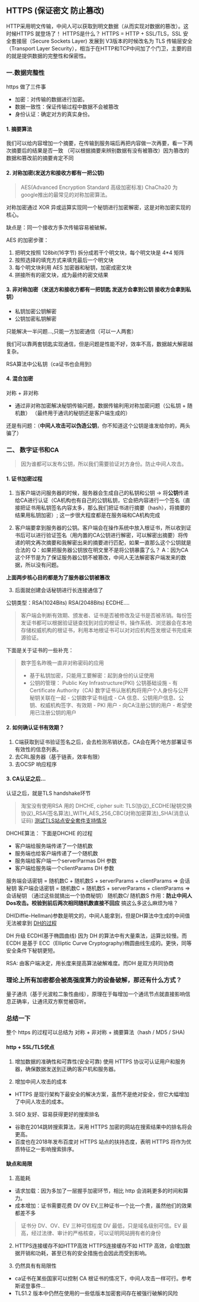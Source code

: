 ## HTTPS (保证密文 防止篡改)

HTTP采用明文传输，中间人可以获取到明文数据（从而实现对数据的篡改）。这时候HTTPS 就登场了！
HTTPS是什么？ HTTPS = HTTP + SSL/TLS，SSL 安全套接层（Secure Sockets Layer) 发展到 V3版本的时候改名为 TLS 传输层安全（Transport Layer Security），相当于在HTTP和TCP中间加了个门卫，主要的目的就是提供数据的完整性和保密性。


### 一.数据完整性

https 做了三件事
* 加密：对传输的数据进行加密。
* 数据一致性：保证传输过程中数据不会被篡改
* 身份认证：确定对方的真实身份。

#### 1. 摘要算法
我们可以给内容增加一个摘要，在传输到服务端后再把内容做一次再要，看一下两次摘要后的结果是否一致
（可以根据摘要来辨别数据有没有被篡改）因为篡改的数据和篡改前的摘要肯定不同

#### 2. 对称加密(发送方和接收方都有一把公钥)
> AES(Advanced Encryption Standard 高级加密标准) ChaCha20 为google推出的最常见的对称加密算法。

对称加密通过 XOR 异或运算实现同一个秘钥进行加密解密，这是对称加密实现的核心。

缺点是：同一个接收方多次传输容易被破解。

AES 的加密步骤：
  1. 把明文按照 128bit(16字节) 拆分成若干个明文块，每个明文块是 4*4 矩阵
  2. 按照选择的填充方式来填充最后一个明文块
  3. 每个明文块利用 AES 加密器和秘钥，加密成密文块
  4. 拼接所有的密文块，成为最终的密文结果

#### 3. 非对称加密（发送方和接收方都有一把钥匙 发送方会拿到公钥 接收方会拿到私钥）

- 私钥加密公钥解密
- 公钥加密私钥解密 

只能解决一半问题...,只能一方加密通信（可以一人两套）

我们可以靠两套钥匙实现通信，但是问题是性能不好，效率不高，数据越大解密越复杂。

RSA算法中公私钥（ca证书也会用到)

#### 4. 混合加密
对称 + 非对称
* 通过非对称加密解决秘钥传输问题，数据传输利用对称加密问题（公私钥 + 随机数）
（最终用于通讯的秘钥还是客户端生成的）

还是有问题：（**中间人攻击可以伪造公钥**，你不知道这个公钥是谁发给你的，两头骗了）

### 二、 数字证书和CA

> 因为谁都可以发布公钥，所以我们需要验证对方身份。防止中间人攻击。

#### 1. 证书加密过程
  1. 当客户端访问服务器的时候，服务器会生成自己的私钥和公钥 -> 将**公钥**传递给CA进行认证（CA机构也有自己的公钥私钥，它会把内容进行一个签名（直接把证书用私钥签名内容太多，那么我们把证书进行摘要（hash），将摘要的结果用私钥加密）; 这一步很大程度都是在服务端和CA机构完成

  2. 客户端要拿到服务器的公钥。客户端会在操作系统中放入根证书，所以收到证书后可以进行验证签名（用内置的CA公钥进行解密，可以解密出摘要）将传递的明文再次摘要和我解密出来的摘要进行匹配，如果一直那么这个公钥就是合法的
  Q：如果把服务器公钥放在明文里不是将公钥暴露了么？
  A：因为CA这个环节是为了保证服务器公钥不被篡改，中间人无法解密客户端发来的数据，所以没有问题。

  **上面两步核心目的都是为了服务器公钥被篡改**

  3. 后面就创建会话秘钥进行长连接通信了 
  
  
公钥类型：RSA(1024Bits) RSA(2048Bits) ECDHE....

> 客户端会判断有效期、颁发者、证书是否被修改及证书是否被吊销。每份签发证书都可以根据验证链查找到对应的根证书，操作系统、浏览器会在本地存储权威机构的根证书，利用本地根证书可以对对应机构签发根证书完成来源验证。

下面是关于证书的一些补充：
> 数字签名昨晚一直非对称密码的应用
> - 基于私钥加密，只能用工要解密：起到身份的认证使用
> - 公钥的管理： Public Key Infrastructure(PKI) 公钥基础设施
    - 有 Certificate Authority（CA) 数字证书认账机构将用户个人身份与公开秘钥关联在一起
    - 公钥数字证书组成
      - CA 信息、公钥用户信息、公钥、权威机构签字、有效期
    - PKI 用户
      - 向CA注册公钥的用户
      - 希望使用已注册公钥的用户

#### 2. 如何确认证书有效期？

  1. C端获取到证书验证签名之后，会去检测吊销状态，CA会在两个地方部署证书有效性的信息列表。
  1. 去CRL服务器（基于链表，效率有限）
  2. 去OCSP 响应程序

#### 3. CA认证之后...

认证之后，就是TLS handshake环节

> 淘宝没有使用RSA 用的 DHCHE, cipher suit: TLS(协议)_ECDHE(秘钥交换协议)_RSA(签名算法)_WITH_AES_256_CBC(对称加密算法)_SHA(消息认证码)
[测试TLS站点安全套件支持情况](https://ssllabs.com/ssltest/index.html)

DHCHE算法：
下面是DHCHE 的过程
- 客户端给服务端传递了一个随机数
- 服务端也给客户端传递了一个随机数
- 服务端给客户端一个serverParmas DH 参数
- 客户端给服务端一个clientParams DH 参数

服务端会话密钥 = 随机数C + 随机数S + serverParams + clientParams => 会话秘钥
客户端会话密钥 = 随机数C + 随机数S + serverParams + clientParams => 会话秘钥
（通过这些就搞出一个协商秘钥）
随机数C/ 随机数S 作用：**防止中间人Dos攻击。校验到前后两次相同随机数直接不回应**
搞这么多这么麻烦为啥？

DH(Diffie-Hellman)参数是明文的，中间人能拿到，但是DH算法中生成的中间值无法被拿到
[DH的过程](./DH_算法过程.png)

DH 升级 ECDH(基于椭圆曲线)
因为 DH 的算法中有大量乘法，运算比较慢。而ECDH 是基于 ECC（Elliptic Curve Cryptography)椭圆曲线生成的。更快，同等安全条件下秘钥更短。

RSA:
由客户端决定，用长度来提高算法破解难度。而DH 是双方共同协商

### 理论上所有加密都会被高强度算力的设备破解，那还有什么方式？

量子通讯（基于光波粒二象性曲线），原理在于每增加一个通讯节点就直接影响信息正确率，让通讯双方察觉被窃听。

### 总结一下

整个 https 的过程可以总结为 对称 + 非对称 + 摘要算法（hash / MD5 / SHA)

#### http + SSL/TLS优点
1. 增加数据的准确性和可靠性(安全可靠)
使用 HTTPS 协议可认证用户和服务器，确保数据发送到正确的客户机和服务器。

2. 增加中间人攻击的成本
  - HTTPS 是现行架构下最安全的解决方案，虽然不是绝对安全，但它大幅增加了中间人攻击的成本。

3. SEO 友好、容易获得更好的搜索排名
  - 谷歌在2014跳转搜索算法，采用 HTTPS 加密的网站在搜索结果中的排名将会更高。
  - 百度也在2018年发布百度对 HTTPS 站点的扶持态度，表明 HTTPS 将作为优质特征之一影响搜索排序。

#### 缺点和局限

1. 高能耗
  - 请求加载：因为多加了一层握手加密环节，相比 http 会消耗更多的时间和算力。
  - 成本增加：证书需要花费 DV OV EV,三种证书一个比一个贵，虽然他们的效果都差不多
  > 证书分 DV、OV、EV 三种可信程度
  > DV 最低，只是域名级别可信。EV 最高，经过法律、审计的严格核查，可以证明网站拥有者的身份

2. HTTPS连接缓存不如HTTP高效
  HTTPS连接缓存不如 HTTP 高效，会增加数据开销和功耗，甚至已有的安全措施也会因此而受到影响。

3. 仍然具有有局限性
  - ca证书在某些国家可以控制 CA 根证书的情况下，中间人攻击一样可行。参考斯诺登事件...
  - TLS1.2 版本中仍然在使用的一些低版本加密套间存在被强行破解的风险

